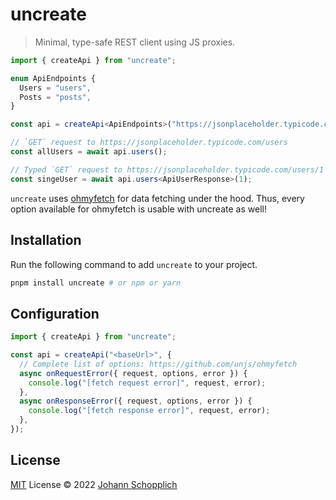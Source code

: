 # uncreate

> Minimal, type-safe REST client using JS proxies.

```ts
import { createApi } from "uncreate";

enum ApiEndpoints {
  Users = "users",
  Posts = "posts",
}

const api = createApi<ApiEndpoints>("https://jsonplaceholder.typicode.com");

// `GET` request to https://jsonplaceholder.typicode.com/users
const allUsers = await api.users();

// Typed `GET` request to https://jsonplaceholder.typicode.com/users/1
const singeUser = await api.users<ApiUserResponse>(1);
```

`uncreate` uses [ohmyfetch](https://github.com/unjs/ohmyfetch) for data fetching under the hood. Thus, every option available for ohmyfetch is usable with uncreate as well!

## Installation

Run the following command to add `uncreate` to your project.

```bash
pnpm install uncreate # or npm or yarn
```

## Configuration

```ts
import { createApi } from "uncreate";

const api = createApi("<baseUrl>", {
  // Complete list of options: https://github.com/unjs/ohmyfetch
  async onRequestError({ request, options, error }) {
    console.log("[fetch request error]", request, error);
  },
  async onResponseError({ request, options, error }) {
    console.log("[fetch response error]", request, error);
  },
});
```

## License

[MIT](./LICENSE) License © 2022 [Johann Schopplich](https://github.com/johannschopplich)
